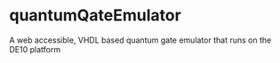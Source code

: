 # quantumQateEmulator
A web accessible, VHDL based quantum gate emulator that runs on the DE10 platform
